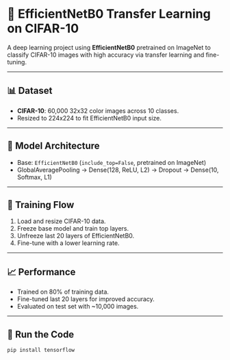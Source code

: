 # 🧠 EfficientNetB0 Transfer Learning on CIFAR-10

A deep learning project using **EfficientNetB0** pretrained on ImageNet to classify CIFAR-10 images with high accuracy via transfer learning and fine-tuning.

---

## 📊 Dataset

- **CIFAR-10**: 60,000 32x32 color images across 10 classes.
- Resized to 224x224 to fit EfficientNetB0 input size.

---

## 🔧 Model Architecture

- Base: `EfficientNetB0` (`include_top=False`, pretrained on ImageNet)
- GlobalAveragePooling → Dense(128, ReLU, L2) → Dropout → Dense(10, Softmax, L1)

---

## 🔄 Training Flow

1. Load and resize CIFAR-10 data.
2. Freeze base model and train top layers.
3. Unfreeze last 20 layers of EfficientNetB0.
4. Fine-tune with a lower learning rate.

---

## 📈 Performance

- Trained on 80% of training data.
- Fine-tuned last 20 layers for improved accuracy.
- Evaluated on test set with ~10,000 images.

---

## 🚀 Run the Code

```bash
pip install tensorflow
